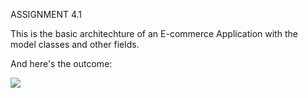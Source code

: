 ASSIGNMENT 4.1

This is the basic architechture of an E-commerce Application with the model classes and other fields.

 

And here's the outcome:

![](D:\Study\Screenshot%202021-05-04%20015326.png)


